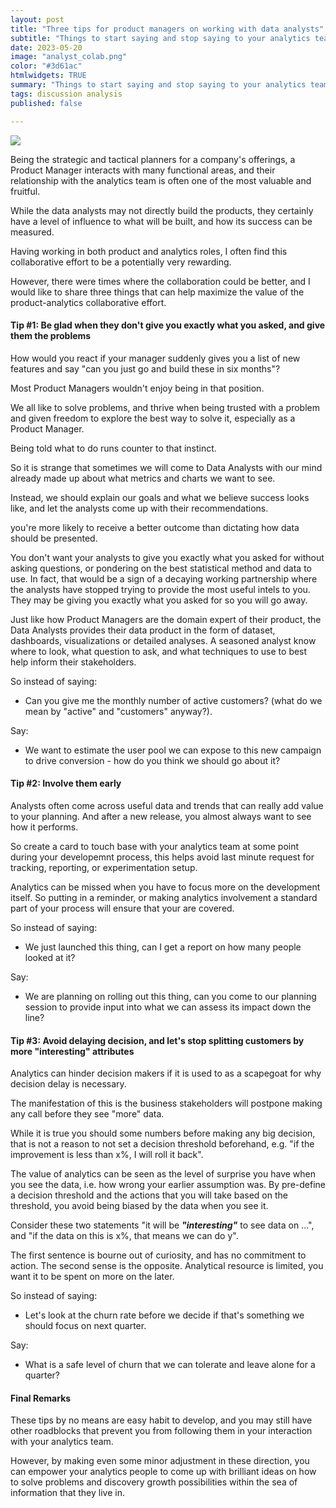 ```yaml
---
layout: post
title: "Three tips for product managers on working with data analysts"
subtitle: "Things to start saying and stop saying to your analytics team"
date: 2023-05-20
image: "analyst_colab.png"
color: "#3d61ac"
htmlwidgets: TRUE
summary: "Things to start saying and stop saying to your analytics team"
tags: discussion analysis
published: false

---
```



![](/assets/images/analyst_colab_post.jpeg)

Being the strategic and tactical planners for a company's offerings, a Product Manager interacts with many functional areas, and their relationship with the analytics team is often one of the most valuable and fruitful.

While the data analysts may not directly build the products, they certainly have a level of influence to what will be built, and how its success can be measured.

Having working in both product and analytics roles, I often find this collaborative effort to be a potentially very rewarding.

However, there were times where the collaboration could be better, and I would like to share three things that can help maximize the value of the product-analytics collaborative effort.

#### Tip #1: Be glad when they don't give you exactly what you asked, and give them the problems

How would you react if your manager suddenly gives you a list of new features and say "can you just go and build these in six months"?

Most Product Managers wouldn't enjoy being in that position.

We all like to solve problems, and thrive when being trusted with a problem and given freedom to explore the best way to solve it, especially as a Product Manager. 

Being told what to do runs counter to that instinct.

So it is strange that sometimes we will come to Data Analysts with our mind already made up about what metrics and charts we want to see.

Instead, we should explain our goals and what we believe success looks like, and let the analysts come up with their recommendations.

you're more likely to receive a better outcome than dictating how data should be presented.

You don't want your analysts to give you exactly what you asked for without asking questions, or pondering on the best statistical method and data to use. In fact, that would be a sign of a decaying working partnership where the analysts have stopped trying to provide the most useful intels to you. They may be giving you exactly what you asked for so you will go away.

Just like how Product Managers are the domain expert of their product, the Data Analysts provides their data product in the form of dataset, dashboards, visualizations or detailed analyses. A seasoned analyst know where to look, what question to ask, and what techniques to use to best help inform their stakeholders.

So instead of saying: 

- Can you give me the monthly number of active customers? (what do we mean by "active" and "customers" anyway?).

Say:

- We want to estimate the user pool we can expose to this new campaign to drive conversion - how do you think we should go about it?


#### Tip #2: Involve them early

Analysts often come across useful data and trends that can really add value to your planning. And after a new release, you almost always want to see how it performs.

So create a card to touch base with your analytics team at some point during your developemnt process, this helps avoid last minute request for tracking, reporting, or experimentation setup.

Analytics can be missed when you have to focus more on the development itself. So putting in a reminder, or making analytics involvement a standard part of your process will ensure that your are covered.

So instead of saying:

- We just launched this thing, can I get a report on how many people looked at it?

Say:

- We are planning on rolling out this thing, can you come to our planning session to provide input into what we can assess its impact down the line?


#### Tip #3: Avoid delaying decision, and let's stop splitting customers by more "interesting" attributes

Analytics can hinder decision makers if it is used to as a scapegoat for why decision delay is necessary.

The manifestation of this is the business stakeholders will postpone making any call before they see "more" data.

While it is true you should some numbers before making any big decision, that is not a reason to not set a decision threshold beforehand, e.g. "if the improvement is less than x%, I will roll it back".

The value of analytics can be seen as the level of surprise you have when you see the data, i.e. how wrong your earlier assumption was. By pre-define a decision threshold and  the actions that you will take based on the threshold, you avoid being biased by the data when you see it.

Consider these two statements "it will be ***"interesting"*** to see data on ...", and "if the data on this is x%, that means we can do y". 

The first sentence is bourne out of curiosity, and has no commitment to action. The second sense is the opposite. Analytical resource is limited, you want it to be spent on more on the later.

So instead of saying: 

- Let's look at the churn rate before we decide if that's something we should focus on next quarter.

Say: 
- What is a safe level of churn that we can tolerate and leave alone for a quarter?

#### Final Remarks

These tips by no means are easy habit to develop, and you may still have other roadblocks that prevent you from following them in your interaction with your analytics team.

However, by making even some minor adjustment in these direction, you can empower your analytics people to come up with brilliant ideas on how to solve problems and discovery growth possibilities within the sea of information that they live in.














